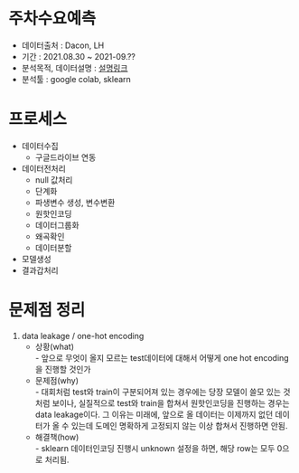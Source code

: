 # 주차수요예측
- 데이터출처 : Dacon, LH
- 기간       : 2021.08.30 ~ 2021-09.??
- 분석목적, 데이터설명 : [설명링크](https://dacon.io/competitions/official/235745/data)
- 분석툴     : google colab, sklearn
# 프로세스
- 데이터수집
    - 구글드라이브 연동   
- 데이터전처리 
    - null 값처리
    - 단계화
    - 파생변수 생성, 변수변환  
    - 원핫인코딩
    - 데이터그룹화
    - 왜곡확인
    - 데이터분할
- 모델생성
- 결과갑처리

# 문제점 정리
1. data leakage / one-hot encoding
    - 상황(what)   
            - 앞으로 무엇이 올지 모르는 test데이터에 대해서 어떻게 one hot encoding 을 진행할 것인가  
    - 문제점(why)  
            - 대회처럼 test와 train이 구분되어져 있는 경우에는 당장 모델이 쓸모 있는 것처럼 보이나, 실질적으로 test와 train을 합쳐서 원핫인코딩을 진행하는 경우는 data leakage이다. 그 이유는 미래에, 앞으로 올 데이터는 이제까지 없던 데이터가 올 수 있는데 도메인 명확하게 고정되지 않는 이상 합쳐서 진행하면 안됨.  
    - 해결책(how)  
            - sklearn 데이터인코딩 진행시 unknown 설정을 하면, 해당 row는 모두 0으로 처리됨.

